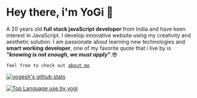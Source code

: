 # Hey there, i'm YoGi 👋
>
A 20 years old **full stack javaScript developer** from India and have keen interest in JavaScript.
I develop innovative website using my creativity and aesthetic solution. I am passionate about learning new technologies
and **smart working developer**, one of my favorite quote that i live by is  *__"knowing is not enough, we must apply"__*.😎
>
<code>feel free to check out [about me](https://linktr.ee/yogi.js)</code>
>
>

[![yogesh's github stats](https://github-readme-stats.vercel.app/api?username=yogeshmishra667&count_private=true&hide=prs&show_icons=true&theme=radical&include_all_commits=true)](https://github.com/anuraghazra/github-readme-stats)
>
[![Top Language use by yogi](https://github-readme-stats.vercel.app/api/top-langs/?username=yogeshmishra667)](https://github.com/anuraghazra/github-readme-stats)
